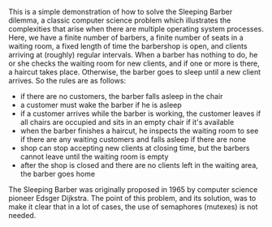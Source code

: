 This is a simple demonstration of how to solve the Sleeping Barber dilemma, a classic computer science problem which illustrates the complexities that arise when there are multiple operating system processes. Here, we have a finite number of barbers, a finite number of seats in a waiting room, a fixed length of time the barbershop is open, and clients arriving at (roughly) regular intervals. When a barber has nothing to do, he or she checks the waiting room for new clients, and if one or more is there, a haircut takes place. Otherwise, the barber goes to sleep until a new client arrives. So the rules are as follows:

- if there are no customers, the barber falls asleep in the chair
- a customer must wake the barber if he is asleep
- if a customer arrives while the barber is working, the customer leaves if all chairs are occupied and sits in an empty chair if it's available
- when the barber finishes a haircut, he inspects the waiting room to see if there are any waiting customers and falls asleep if there are none
- shop can stop accepting new clients at closing time, but the barbers cannot leave until the waiting room is empty
- after the shop is closed and there are no clients left in the waiting area, the barber goes home

The Sleeping Barber was originally proposed in 1965 by computer science pioneer Edsger Dijkstra. The point of this problem, and its solution, was to make it clear that in a lot of cases, the use of semaphores (mutexes) is not needed.
